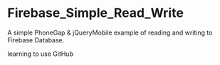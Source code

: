 # Firebase_Simple_Read_Write
A simple PhoneGap &amp; jQueryMobile example of reading and writing to Firebase Database. 

learning to use GitHub
